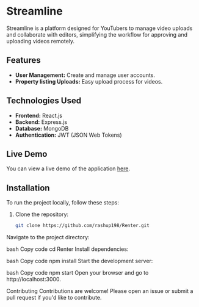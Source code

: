 # Streamline

Streamline is a platform designed for YouTubers to manage video uploads and collaborate with editors, simplifying the workflow for approving and uploading videos remotely.

## Features

- **User Management:** Create and manage user accounts.
- **Property listing Uploads:** Easy upload process for videos.

## Technologies Used

- **Frontend:** React.js
- **Backend:** Express.js
- **Database:** MongoDB
- **Authentication:** JWT (JSON Web Tokens)

## Live Demo

You can view a live demo of the application [here](https://priyanshurenting.netlify.app/).


## Installation

To run the project locally, follow these steps:

1. Clone the repository:

   ```bash
   git clone https://github.com/rashup198/Renter.git
Navigate to the project directory:

bash
Copy code
cd Renter
Install dependencies:

bash
Copy code
npm install
Start the development server:

bash
Copy code
npm start
Open your browser and go to http://localhost:3000.

Contributing
Contributions are welcome! Please open an issue or submit a pull request if you'd like to contribute.


